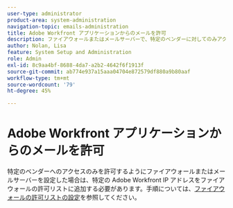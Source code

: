 ```yaml
---
user-type: administrator
product-area: system-administration
navigation-topic: emails-administration
title: Adobe Workfront アプリケーションからのメールを許可
description: ファイアウォールまたはメールサーバーで、特定のベンダーに対してのみアクセスを許可するように設定している場合は、特定のAdobe Workfront IP アドレスをファイアウォール許可リストに追加する必要があります。
author: Nolan, Lisa
feature: System Setup and Administration
role: Admin
exl-id: 8c9aa4bf-8688-4da7-a2b2-4642f6f1913f
source-git-commit: ab774e937a15aaa04704e872579df880a9b80aaf
workflow-type: tm+mt
source-wordcount: '79'
ht-degree: 45%

---
```


# Adobe Workfront アプリケーションからのメールを許可

特定のベンダーへのアクセスのみを許可するようにファイアウォールまたはメールサーバーを設定した場合は、特定の Adobe Workfront IP アドレスをファイアウォールの許可リストに追加する必要があります。手順については、[ファイアウォールの許可リストの設定](../../../administration-and-setup/get-started-wf-administration/configure-your-firewall.md)を参照してください。
